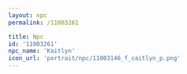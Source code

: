 ```yaml
---
layout: npc
permalink: /11003261

title: Npc
id: '11003261'
npc_name: 'Kaitlyn'
icon_url: 'portrait/npc/11003146_f_caitlyn_p.png'
---
```

